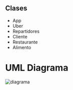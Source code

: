 ## Clases
- App
- Uber
- Repartidores
- Cliente
- Restaurante
- Alimento

# UML Diagrama 
![diagrama](https://i.imgur.com/B2k2Dfa.jpg "diagrama")
